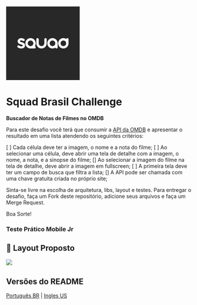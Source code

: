 ![image](assets/images/squad_brazil__logo.png)
# Squad Brasil Challenge
**Buscador de Notas de Filmes no OMDB**

Para este desafio você terá que consumir a [API da OMDB](http://www.omdbapi.com/) e apresentar o resultado em uma lista atendendo os seguintes critérios:

[ ] Cada célula deve ter a imagem, o nome e a nota  do filme;
[ ] Ao selecionar uma célula, deve abrir uma tela de detalhe com a imagem, o nome, a nota, e a sinopse do filme;
[] Ao selecionar a imagem do filme na tela de detalhe, deve abrir a imagem em fullscreen;
[ ] A primeira tela deve ter um campo de busca que filtra a lista;
[] A API pode ser chamada com uma chave gratuita criada no próprio site;

Sinta-se livre na escolha de arquitetura, libs, layout e testes.
Para entregar o desafio, faça um Fork deste repositório, adicione seus arquivos e faça um Merge Request.

Boa Sorte!

### Teste Prático Mobile Jr

## 🎨 Layout Proposto
<p align="left">
 <img src="assets/readme/splash.png" width="200px">
</p>

## Versões do README
[Português BR](./README.md) | [Ingles US](./README-en.md)